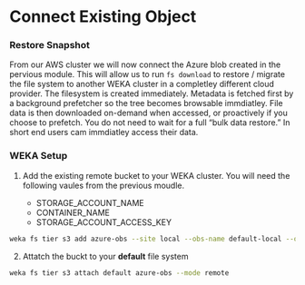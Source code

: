 # Connect Existing Object 

### Restore Snapshot
From our AWS cluster we will now connect the Azure blob created in the pervious module.  This will allow us to run `fs download` to restore / migrate the file system to another WEKA cluster in a completley different cloud provider. The filesystem is created immediately. Metadata is fetched first by a background prefetcher so the tree becomes browsable immdiatley. File data is then downloaded on-demand when accessed, or proactively if you choose to prefetch. You do not need to wait for a full “bulk data restore.”  In short end users cam immdiatley access their data.

### WEKA Setup
1. Add the existing remote bucket to your WEKA cluster. You will need the following vaules from the previous moudle.

    - STORAGE_ACCOUNT_NAME
    - CONTAINER_NAME
    - STORAGE_ACCOUNT_ACCESS_KEY

```bash
weka fs tier s3 add azure-obs --site local --obs-name default-local --obs-type AZURE --hostname $STORAGE_ACCOUNT_NAME.blob.core.windows.net --port 443 --bucket $CONTAINER_NAME --access-key-id $STORAGE_ACCOUNT_NAME --secret-key $STORAGE_ACCOUNT_ACCESS_KEY --protocol https --auth-method AWSSignature4
```

2. Attatch the buckt to your **default** file system 

```bash
weka fs tier s3 attach default azure-obs --mode remote